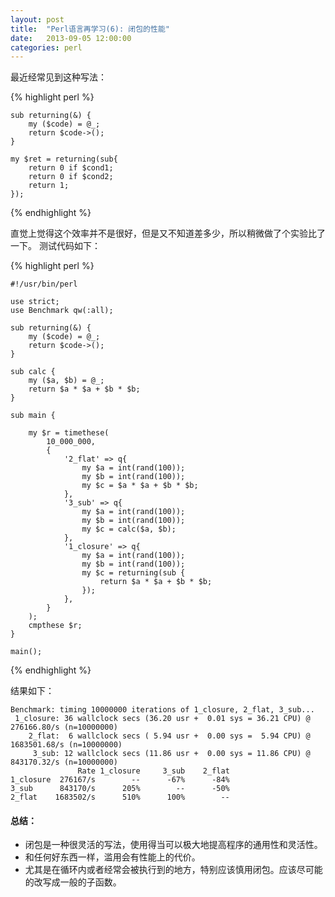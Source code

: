 ```yaml
---
layout: post
title:  "Perl语言再学习(6): 闭包的性能"
date:   2013-09-05 12:00:00
categories: perl
---
```


最近经常见到这种写法：

{% highlight perl %}
	 
	sub returning(&) {
		my ($code) = @_;
		return $code->();
	}

	my $ret = returning(sub{
		return 0 if $cond1;
		return 0 if $cond2;
		return 1;
	});
	
{% endhighlight %}

直觉上觉得这个效率并不是很好，但是又不知道差多少，所以稍微做了个实验比了一下。
测试代码如下：

{% highlight perl %}
	 
	#!/usr/bin/perl

	use strict;
	use Benchmark qw(:all);

	sub returning(&) {
		my ($code) = @_; 
		return $code->();
	}

	sub calc {
		my ($a, $b) = @_; 
		return $a * $a + $b * $b; 
	}

	sub main {

		my $r = timethese(
			10_000_000, 
			{   
				'2_flat' => q{
					my $a = int(rand(100));
					my $b = int(rand(100));
					my $c = $a * $a + $b * $b;
				},
				'3_sub' => q{
					my $a = int(rand(100));
					my $b = int(rand(100));
					my $c = calc($a, $b);
				},
				'1_closure' => q{
					my $a = int(rand(100));
					my $b = int(rand(100));
					my $c = returning(sub {
						return $a * $a + $b * $b;
					});
				},
			}   
		);  
		cmpthese $r; 
	}

	main();
	
{% endhighlight %}

结果如下：

	Benchmark: timing 10000000 iterations of 1_closure, 2_flat, 3_sub...
	 1_closure: 36 wallclock secs (36.20 usr +  0.01 sys = 36.21 CPU) @ 276166.80/s (n=10000000)
		2_flat:  6 wallclock secs ( 5.94 usr +  0.00 sys =  5.94 CPU) @ 1683501.68/s (n=10000000)
		 3_sub: 12 wallclock secs (11.86 usr +  0.00 sys = 11.86 CPU) @ 843170.32/s (n=10000000)
				   Rate 1_closure     3_sub    2_flat
	1_closure  276167/s        --      -67%      -84%
	3_sub      843170/s      205%        --      -50%
	2_flat    1683502/s      510%      100%        --


#### 总结：

* 闭包是一种很灵活的写法，使用得当可以极大地提高程序的通用性和灵活性。
* 和任何好东西一样，滥用会有性能上的代价。
* 尤其是在循环内或者经常会被执行到的地方，特别应该慎用闭包。应该尽可能的改写成一般的子函数。
